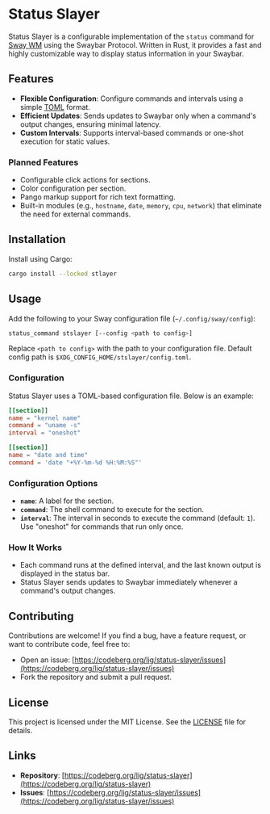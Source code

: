 # Status Slayer

Status Slayer is a configurable implementation of the `status` command for [Sway WM](https://swaywm.org/) using the Swaybar Protocol. Written in Rust, it provides a fast and highly customizable way to display status information in your Swaybar.

## Features
- **Flexible Configuration**: Configure commands and intervals using a simple [TOML](https://toml.io/) format.
- **Efficient Updates**: Sends updates to Swaybar only when a command's output changes, ensuring minimal latency.
- **Custom Intervals**: Supports interval-based commands or one-shot execution for static values.

### Planned Features
- Configurable click actions for sections.
- Color configuration per section.
- Pango markup support for rich text formatting.
- Built-in modules (e.g., `hostname`, `date`, `memory`, `cpu`, `network`) that eliminate the need for external commands.

## Installation

Install using Cargo:
```bash
cargo install --locked stlayer
```

## Usage

Add the following to your Sway configuration file (`~/.config/sway/config`):

```bash
status_command stslayer [--config <path to config>]
```

Replace `<path to config>` with the path to your configuration file. Default config path is `$XDG_CONFIG_HOME/stslayer/config.toml`.

### Configuration

Status Slayer uses a TOML-based configuration file. Below is an example:

```toml
[[section]]
name = "kernel name"
command = "uname -s"
interval = "oneshot"

[[section]]
name = "date and time"
command = 'date "+%Y-%m-%d %H:%M:%S"'
```

### Configuration Options
- **`name`**: A label for the section.
- **`command`**: The shell command to execute for the section.
- **`interval`**: The interval in seconds to execute the command (default: `1`). Use "oneshot" for commands that run only once.

### How It Works
- Each command runs at the defined interval, and the last known output is displayed in the status bar.
- Status Slayer sends updates to Swaybar immediately whenever a command's output changes.

## Contributing

Contributions are welcome! If you find a bug, have a feature request, or want to contribute code, feel free to:
- Open an issue: [https://codeberg.org/lig/status-slayer/issues](https://codeberg.org/lig/status-slayer/issues)
- Fork the repository and submit a pull request.

## License

This project is licensed under the MIT License. See the [LICENSE](./LICENSE) file for details.

## Links
- **Repository**: [https://codeberg.org/lig/status-slayer](https://codeberg.org/lig/status-slayer)
- **Issues**: [https://codeberg.org/lig/status-slayer/issues](https://codeberg.org/lig/status-slayer/issues)
